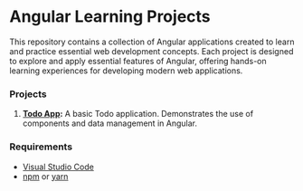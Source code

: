 # Angular Learning Projects
This repository contains a collection of Angular applications created to learn and practice essential web development concepts. Each project is designed to explore and apply essential features of Angular, offering hands-on learning experiences for developing modern web applications.

### Projects
1. **[Todo App](./todo-app):** A basic Todo application. Demonstrates the use of components and data management in Angular.

### Requirements
- [Visual Studio Code](https://code.visualstudio.com/)
- [npm](https://www.npmjs.com/) or [yarn](https://yarnpkg.com/)